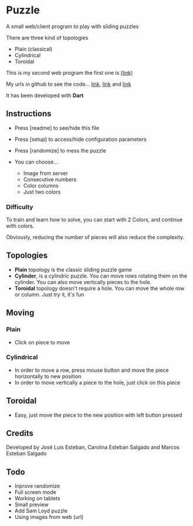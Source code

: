 # Puzzle

A small web/client program to play with sliding puzzles

There are three kind of topologies

* Plain (classical)
* Cylindrical
* Toroidal


This is my second web program the first one is [(link)](http://jleahred.github.io/apps/hello_world/index.html)

My urls in github to see the code...  [link](http://jleahred.github.io), [link](https://github.com/jleahred/puzzle3t) and [link](https://github.com/jleahred) 


It has been developed with **Dart**



## Instructions

* Press [readme] to see/hide this file
* Press [setup] to access/hide configuration parameters
* Press [randomize] to mess the puzzle
* You can choose...

    * Image from server
    * Consecutive numbers
    * Color columns
    * Just two colors

### Difficulty

To train and learn how to solve, you can start with 2 Colors, and continue with colors.

Obviously, reducing the number of pieces will also reduce the complexity. 



## Topologies

* **Plain** topology is the classic sliding puzzle game
* **Cylinder**, is a cylindric puzzle. You can move rows rotating them on the cylinder.
You can also move vertically pieces to the hole.
* **Toroidal** topology doesn't require a hole. You can move the whole row or column. Just try it, it's fun  


## Moving

### Plain

* Click on piece to move

### Cylindrical

* In order to move a row, press mouse button and move the piece horizontally to new position
* In order to move vertically a piece to the hole, just click on this piece

## Toroidal

* Easy, just move the piece to the new position with left button pressed


## Credits

Developed by José Luis Esteban, Carolina Esteban Salgado and Marcos Esteban Salgado



## Todo

* Inprove randomize
* Full screen mode
* Working on tablets
* Small preview
* Add Sam Loyd puzzle
* Using images from web (url)

